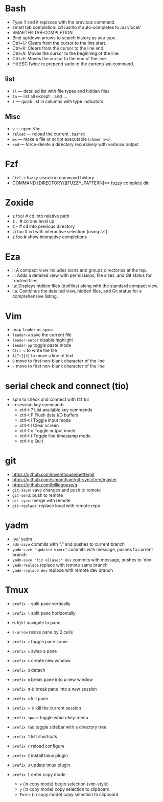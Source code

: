 # Bash
- Type !!<space> and it replaces with the previous command.
- smart tab completion: cd /usr/lo<TAB>   # auto-completes to /usr/local/
- SMARTER TAB-COMPLETION 
- Bind up/down arrows to search history as you type.
- Ctrl+U: Clears from the cursor to the line start.
- Ctrl+K: Clears from the cursor to the line end.
- Ctrl+A: Moves the cursor to the beginning of the line.
- Ctrl+E: Moves the cursor to the end of the line.
- Hit ESC twice to prepend sudo to the current/last command.


## list

- `ll` — detailed list with file types and hidden files  
- `la` — list all except `.` and `..`  
- `l` — quick list in columns with type indicators  

## Misc
- `v` — open Vim  
- `reload` — reload the current `.bashrc`  
- `mx` — make a file or script executable (`chmod a+x`)  
- `rmd` — force-delete a directory recursively with verbose output  


# Fzf
- `Ctrl-r`  fuzzy search in command history
- COMMAND [DIRECTORY/][FUZZY_PATTERN]**<TAB>  fuzzy complete dir


# Zoxide
- z foo/             # cd into relative path
- z ..               # cd one level up
- z -                # cd into previous directory
- zi foo             # cd with interactive selection (using fzf)
- z foo<SPACE><TAB>  # show interactive completions

# Eza
- l: A compact view includes icons and groups directories at the top.
- ll: Adds a detailed view with permissions, file sizes, and Git status for tracked files.
- la: Displays hidden files (dotfiles) along with the standard compact view.
- lla: Combines the detailed view, hidden files, and Git status for a comprehensive listing.


# Vim
- map `leader` as `space`
- `leader-w` save the current file
- `leader-enter` disable highlight
- `leader-pp` toggle paste mode
- `Ctrl-s` to write the file
- `ALT+[jk]` to move a line of text
- `0` move to first non-blank character of the line
- `-` move to first non-blank character of the line


# serial check and connect (tio)
- spm to check and connect with fzf tui
- in session key commands
    - ctrl-t ?       List available key commands
    - ctrl-t F       Flush data I/O buffers
    - ctrl-t i       Toggle input mode
    - ctrl-t l       Clear screen
    - ctrl-t o       Toggle output mode
    - ctrl-t t       Toggle line timestamp mode
    - ctrl-t q       Quit

# git
- https://github.com/inventhouse/bettergit
- https://github.com/simonthum/git-sync/tree/master
- https://github.com/billiegoose/g
- `git-save`: save changes and push to remote
- `git-send`: push to remote
- `git-sync`: merge with remote
- `git-replace`: replace local with remote repo


# yadm
- 'ya'                           yadm
- `adm-save`                     commits with "." and pushes to current branch
- `yadm-save "updated vimrc"`    commits with message, pushes to current branch
- `yadm-save "fix aliases" dev`  commits with message, pushes to 'dev'
- `yadm-replace`                 replace with remote same branch
- `yadm-replace dev`             replace with remote dev branch


# Tmux
-  `prefix -`          split pane vertically
-  `prefix \`          split pane horizontally
-  `M-hjkl`            navigate to  pane
-  `S-arrow`           resize pane by 2 cells
- `prefix z`           toggle pane zoom
- `prefix s`     swap a pane

- `prefix c`           create new window

- `prefix d`           detach
-  `prefix b`             break pane into a new window
-  `prefix M-b`           break pane into a new session

- `prefix x`           kill pane
- `prefix + k`         kill the current session

- `prefix space`       toggle which-key-menu
- `prefix Tab`         toggle sidebar with a directory tree
- `prefix ?`           list shortcuts
- `prefix r`           reload configure
- `prefix I`           install tmux plugin
- `prefix U`           update tmux plugin

- `prefix [`           enter copy mode
    -  `v` (in copy mode)       begin selection (vim-style)
    -  `y` (in copy mode)       copy selection to clipboard
    -  `Enter` (in copy mode)   copy selection to clipboard












